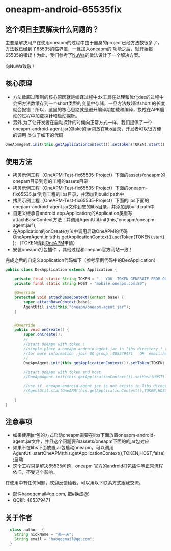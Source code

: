 # oneapm-android-65535fix

## 这个项目主要解决什么问题的？
主要是解决用户在使用oneapm的过程中由于自身的project已经方法数很多了，方法数已经到了65535的临界值，一旦加入oneapm的
功能之后，就开始报 65535的错误！为此，我们参考了[NuWa](https://github.com/jasonross/Nuwa)的做法设计了一个解决方案。

向NuWa致敬！


## 核心原理
* 方法数超过限制的核心原因就是编译过程中dx工具在处理和优化dex的过程中会把方法数缓存到一个short类型的变量中存储，一旦方法数超过short
的长度就会报错！所以，这里的核心思路就是避开编译期加载和编译，换成在APK启动的过程中加载探针和启动探针。
* 另外,为了让开发者在启动探针的时候向正常方式一样，我们提供了一个oneapm-android-agent.jar的fake的jar包放在libs目录，开发者可以很方便的调用
类似于如下的代码
```javascript
OneApmAgent.init(this.getApplicationContext()).setToken(TOKEN).start();
```


## 使用方法

* 拷贝示例工程（OneAPM-Test-fix65535-Project）下面的assets/oneapm的onepam目录到您的工程的assets目录
* 拷贝示例工程（OneAPM-Test-fix65535-Project）下面的oneapm-fix65535.jar到您工程的libs目录，并添加到build path中
* 拷贝示例工程（OneAPM-Test-fix65535-Project）下面的libs下面的onepam-android-agent.jar文件到您的libs目录，并添加到build path中
* 自定义继承自android.app.Application;的Application类重写attachBaseContext方法！并调用AgentUtil.init(this,"oneapm/oneapm-agent.jar");
* 在Application的onCreate方法中调用启动OneAPM的代码 OneApmAgent.init(this.getApplicationContext()).setToken(TOKEN).start(); （TOKEN请到[OneAPM](http://www.oneapm.com)申请）
* 安装oneapm打包插件 ，其他过程和onepam官方网站一致！

完成之后的自定义application代码如下（参考示例代码中的DexApplication）
```java
public class DexApplication extends Application {

    private final static String TOKEN = "-- YOU  TOKEN GENERATE FROM ONEAPM SITE -- ";
	private final static String HOST = "mobile.oneapm.com:80";

	@Override
	protected void attachBaseContext(Context base) {
		super.attachBaseContext(base);
		AgentUtil.init(this,"oneapm/oneapm-agent.jar");
	}


	@Override
	public void onCreate() {
		super.onCreate();
		//
		//start OneApm with token !
		//simple place a oneapm-android-agent.jar in libs directory ! the  oneapm-android-agent.jar must match /assets/oneapm/oneapm-agent.jar
		//for more information ,join QQ group :485379471   OR  email:haoqqemail@qq.com
		//
		OneApmAgent.init(this.getApplicationContext()).setToken(TOKEN).start();

		//start OneApm with token and host
		//OneApmAgent.init(this.getApplicationContext()).setHost(HOST).setToken(TOKEN).start();

		//use if  oneapm-android-agent.jar is not exists in libs directory !
		//AgentUtil.startOneAPM(this.getApplicationContext(),TOKEN,HOST,false);

	}
}

```

## 注意事项
* 如果使用jar包的方式启动oneapm需要在libs下面放置oneapm-android-agent.jar文件，并且这个问题要和assets/oneapm下面的的jar包对应
* 如果不在libs下面放置jar包启动oneapm，可以调用AgentUtil.startOneAPM(this.getApplicationContext(),TOKEN,HOST,false);启动
* 这个工程只是解决65535问题，oneapm 官方的android打包插件等正常流程依旧，不受这个影响。


在使用中有任何问题，欢迎反馈给我，可以用以下联系方式跟我交流。
* 邮件haoqqemail#qq.com, 把#换成@)
* QQ群: 485379471



## 关于作者

```java
  class author  {
    String nickName = "美一天";
    String email = "haoqqemail@qq.com";
  }
```

